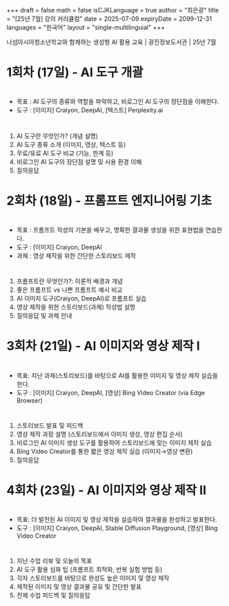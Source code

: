 +++
draft = false
math = false
isCJKLanguage = true
author = "최은광"
title = "[25년 7월] 강의 커리큘럼"
date = 2025-07-09
expiryDate = 2099-12-31
languages = "한국어"
layout = "single-multilinguial"
+++

나섬아시아청소년학교와 함께하는 생성형 AI 활용 교육 | 광진정보도서관 | 25년 7월

<!--more--> 

# 1회차 (17일) - AI 도구 개괄

#

- 목표 : AI 도구의 종류와 역할을 파악하고, 비로그인 AI 도구의 장단점을 이해한다.
- 도구 : [이미지] Craiyon, DeepAI, [텍스트] Perplexity.ai

#

1. AI 도구란 무엇인가? (개념 설명)
2. AI 도구 종류 소개 (이미지, 영상, 텍스트 등)
3. 무료/유료 AI 도구 비교 (기능, 한계 등)
4. 비로그인 AI 도구의 장단점 설명 및 사용 환경 이해
5. 질의응답

#

# 2회차 (18일) - 프롬프트 엔지니어링 기초

#

- 목표 : 프롬프트 작성의 기본을 배우고, 명확한 결과물 생성을 위한 표현법을 연습한다.
- 도구 : [이미지] Craiyon, DeepAI
- 과제 : 영상 제작을 위한 간단한 스토리보드 제작

#

1. 프롬프트란 무엇인가?: 이론적 배경과 개념
2. 좋은 프롬프트 vs 나쁜 프롬프트 예시 비교
3. AI 이미지 도구(Craiyon, DeepAI)로 프롬프트 실습
4. 영상 제작을 위한 스토리보드(과제) 작성법 설명
5. 질의응답 및 과제 안내

#

# 3회차 (21일) - AI 이미지와 영상 제작 Ⅰ

#

- 목표: 지난 과제(스토리보드)를 바탕으로 AI를 활용한 이미지 및 영상 제작 실습을 한다.
- 도구 : [이미지] Craiyon, DeepAI, [영상] Bing Video Creator (via Edge Browser)

#

1. 스토리보드 발표 및 피드백
2. 영상 제작 과정 설명 (스토리보드에서 이미지 생성, 영상 편집 순서)
3. 비로그인 AI 이미지 생성 도구를 활용하여 스토리보드에 맞는 이미지 제작 실습
4. Bing Video Creator를 통한 짧은 영상 제작 실습 (이미지→영상 변환)
5. 질의응답

#

# 4회차 (23일) - AI 이미지와 영상 제작 Ⅱ

#

- 목표: 더 발전된 AI 이미지 및 영상 제작을 실습하여 결과물을 완성하고 발표한다.
- 도구 : [이미지] Craiyon, DeepAI, Stable Diffusion Playground, [영상] Bing Video Creator

#

1. 지난 수업 리뷰 및 오늘의 목표
2. AI 도구 활용 심화 팁 (프롬프트 최적화, 반복 실험 방법 등)
3. 각자 스토리보드를 바탕으로 완성도 높은 이미지 및 영상 제작
4. 제작된 이미지 및 영상 결과물 공유 및 간단한 발표
5. 전체 수업 피드백 및 질의응답